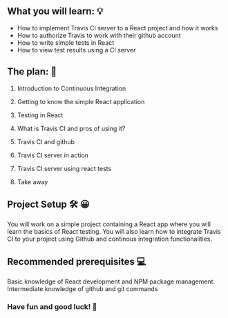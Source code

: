 ## What you will learn: :bulb:

- How to implement Travis CI server to a React project and how it works
- How to authorize Travis to work with their github account
- How to write simple tests in React
- How to view test results using a CI server

## The plan: :notebook:
1. Introduction to Continuous Integration

2. Getting to know the simple React application

3. Testing in React

4. What is Travis CI and pros of using it?

5. Travis CI and github

6. Travis CI server in action

7. Travis CI server using react tests 

8. Take away

## Project Setup :hammer_and_wrench: 😀
You will work on a simple project containing a React app where you will learn the basics of React testing. You will also learn how to integrate Travis CI to your project using Github and continous integration functionalities.


## Recommended prerequisites :computer:
 Basic knowledge of React development and NPM package management.
 Intermediate knowledge of github and git commands


### Have fun and good luck! :tada:



